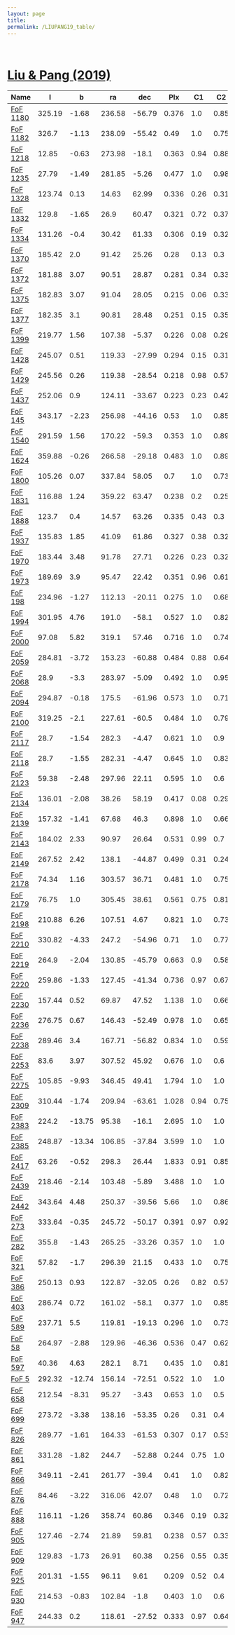 ```yaml
---
layout: page
title: 
permalink: /LIUPANG19_table/
---
```


&nbsp;
# [Liu & Pang (2019)](https://ui.adsabs.harvard.edu/abs/2019ApJS..245...32L/abstract)

| Name | l | b | ra | dec | Plx | C1 | C2 | C3 |
| ---- | - | - | -- | --- | --- | -- | -- | -- |
| [FoF 1180](https://ucc.ar/_clusters/fof1180/) | 325.19 | -1.68 | 236.58 | -56.79 | 0.376 | 1.0 | 0.85 | <span style="color: green; font-weight: bold;">A</span><span style="color: green; font-weight: bold;">A</span> |
| [FoF 1182](https://ucc.ar/_clusters/fof1182/) | 326.7 | -1.13 | 238.09 | -55.42 | 0.49 | 1.0 | 0.75 | <span style="color: green; font-weight: bold;">A</span><span style="color: #FFC300; font-weight: bold;">B</span> |
| [FoF 1218](https://ucc.ar/_clusters/fof1218/) | 12.85 | -0.63 | 273.98 | -18.1 | 0.363 | 0.94 | 0.88 | <span style="color: green; font-weight: bold;">A</span><span style="color: green; font-weight: bold;">A</span> |
| [FoF 1235](https://ucc.ar/_clusters/fof1235/) | 27.79 | -1.49 | 281.85 | -5.26 | 0.477 | 1.0 | 0.98 | <span style="color: green; font-weight: bold;">A</span><span style="color: green; font-weight: bold;">A</span> |
| [FoF 1328](https://ucc.ar/_clusters/fof1328/) | 123.74 | 0.13 | 14.63 | 62.99 | 0.336 | 0.26 | 0.31 | <span style="color: red; font-weight: bold;">C</span><span style="color: red; font-weight: bold;">C</span> |
| [FoF 1332](https://ucc.ar/_clusters/fof1332/) | 129.8 | -1.65 | 26.9 | 60.47 | 0.321 | 0.72 | 0.37 | <span style="color: #FFC300; font-weight: bold;">B</span><span style="color: red; font-weight: bold;">C</span> |
| [FoF 1334](https://ucc.ar/_clusters/fof1334/) | 131.26 | -0.4 | 30.42 | 61.33 | 0.306 | 0.19 | 0.32 | <span style="color: purple; font-weight: bold;">D</span><span style="color: red; font-weight: bold;">C</span> |
| [FoF 1370](https://ucc.ar/_clusters/fof1370/) | 185.42 | 2.0 | 91.42 | 25.26 | 0.28 | 0.13 | 0.3 | <span style="color: purple; font-weight: bold;">D</span><span style="color: red; font-weight: bold;">C</span> |
| [FoF 1372](https://ucc.ar/_clusters/fof1372/) | 181.88 | 3.07 | 90.51 | 28.87 | 0.281 | 0.34 | 0.33 | <span style="color: red; font-weight: bold;">C</span><span style="color: red; font-weight: bold;">C</span> |
| [FoF 1375](https://ucc.ar/_clusters/fof1375/) | 182.83 | 3.07 | 91.04 | 28.05 | 0.215 | 0.06 | 0.33 | <span style="color: purple; font-weight: bold;">D</span><span style="color: red; font-weight: bold;">C</span> |
| [FoF 1377](https://ucc.ar/_clusters/fof1377/) | 182.35 | 3.1 | 90.81 | 28.48 | 0.251 | 0.15 | 0.35 | <span style="color: purple; font-weight: bold;">D</span><span style="color: red; font-weight: bold;">C</span> |
| [FoF 1399](https://ucc.ar/_clusters/fof1399/) | 219.77 | 1.56 | 107.38 | -5.37 | 0.226 | 0.08 | 0.29 | <span style="color: purple; font-weight: bold;">D</span><span style="color: red; font-weight: bold;">C</span> |
| [FoF 1428](https://ucc.ar/_clusters/fof1428/) | 245.07 | 0.51 | 119.33 | -27.99 | 0.294 | 0.15 | 0.31 | <span style="color: purple; font-weight: bold;">D</span><span style="color: red; font-weight: bold;">C</span> |
| [FoF 1429](https://ucc.ar/_clusters/fof1429/) | 245.56 | 0.26 | 119.38 | -28.54 | 0.218 | 0.98 | 0.57 | <span style="color: green; font-weight: bold;">A</span><span style="color: #FFC300; font-weight: bold;">B</span> |
| [FoF 1437](https://ucc.ar/_clusters/fof1437/) | 252.06 | 0.9 | 124.11 | -33.67 | 0.223 | 0.23 | 0.42 | <span style="color: purple; font-weight: bold;">D</span><span style="color: red; font-weight: bold;">C</span> |
| [FoF 145](https://ucc.ar/_clusters/fof145/) | 343.17 | -2.23 | 256.98 | -44.16 | 0.53 | 1.0 | 0.85 | <span style="color: green; font-weight: bold;">A</span><span style="color: green; font-weight: bold;">A</span> |
| [FoF 1540](https://ucc.ar/_clusters/fof1540/) | 291.59 | 1.56 | 170.22 | -59.3 | 0.353 | 1.0 | 0.89 | <span style="color: green; font-weight: bold;">A</span><span style="color: green; font-weight: bold;">A</span> |
| [FoF 1624](https://ucc.ar/_clusters/fof1624/) | 359.88 | -0.26 | 266.58 | -29.18 | 0.483 | 1.0 | 0.89 | <span style="color: green; font-weight: bold;">A</span><span style="color: green; font-weight: bold;">A</span> |
| [FoF 1800](https://ucc.ar/_clusters/fof1800/) | 105.26 | 0.07 | 337.84 | 58.05 | 0.7 | 1.0 | 0.73 | <span style="color: green; font-weight: bold;">A</span><span style="color: #FFC300; font-weight: bold;">B</span> |
| [FoF 1831](https://ucc.ar/_clusters/fof1831/) | 116.88 | 1.24 | 359.22 | 63.47 | 0.238 | 0.2 | 0.25 | <span style="color: purple; font-weight: bold;">D</span><span style="color: red; font-weight: bold;">C</span> |
| [FoF 1888](https://ucc.ar/_clusters/fof1888/) | 123.7 | 0.4 | 14.57 | 63.26 | 0.335 | 0.43 | 0.3 | <span style="color: red; font-weight: bold;">C</span><span style="color: red; font-weight: bold;">C</span> |
| [FoF 1937](https://ucc.ar/_clusters/fof1937/) | 135.83 | 1.85 | 41.09 | 61.86 | 0.327 | 0.38 | 0.32 | <span style="color: red; font-weight: bold;">C</span><span style="color: red; font-weight: bold;">C</span> |
| [FoF 1970](https://ucc.ar/_clusters/fof1970/) | 183.44 | 3.48 | 91.78 | 27.71 | 0.226 | 0.23 | 0.32 | <span style="color: purple; font-weight: bold;">D</span><span style="color: red; font-weight: bold;">C</span> |
| [FoF 1973](https://ucc.ar/_clusters/fof1973/) | 189.69 | 3.9 | 95.47 | 22.42 | 0.351 | 0.96 | 0.61 | <span style="color: green; font-weight: bold;">A</span><span style="color: #FFC300; font-weight: bold;">B</span> |
| [FoF 198](https://ucc.ar/_clusters/fof198/) | 234.96 | -1.27 | 112.13 | -20.11 | 0.275 | 1.0 | 0.68 | <span style="color: green; font-weight: bold;">A</span><span style="color: #FFC300; font-weight: bold;">B</span> |
| [FoF 1994](https://ucc.ar/_clusters/fof1994/) | 301.95 | 4.76 | 191.0 | -58.1 | 0.527 | 1.0 | 0.82 | <span style="color: green; font-weight: bold;">A</span><span style="color: green; font-weight: bold;">A</span> |
| [FoF 2000](https://ucc.ar/_clusters/fof2000/) | 97.08 | 5.82 | 319.1 | 57.46 | 0.716 | 1.0 | 0.74 | <span style="color: green; font-weight: bold;">A</span><span style="color: #FFC300; font-weight: bold;">B</span> |
| [FoF 2059](https://ucc.ar/_clusters/fof2059/) | 284.81 | -3.72 | 153.23 | -60.88 | 0.484 | 0.88 | 0.64 | <span style="color: green; font-weight: bold;">A</span><span style="color: #FFC300; font-weight: bold;">B</span> |
| [FoF 2068](https://ucc.ar/_clusters/fof2068/) | 28.9 | -3.3 | 283.97 | -5.09 | 0.492 | 1.0 | 0.95 | <span style="color: green; font-weight: bold;">A</span><span style="color: green; font-weight: bold;">A</span> |
| [FoF 2094](https://ucc.ar/_clusters/fof2094/) | 294.87 | -0.18 | 175.5 | -61.96 | 0.573 | 1.0 | 0.71 | <span style="color: green; font-weight: bold;">A</span><span style="color: #FFC300; font-weight: bold;">B</span> |
| [FoF 2100](https://ucc.ar/_clusters/fof2100/) | 319.25 | -2.1 | 227.61 | -60.5 | 0.484 | 1.0 | 0.79 | <span style="color: green; font-weight: bold;">A</span><span style="color: green; font-weight: bold;">A</span> |
| [FoF 2117](https://ucc.ar/_clusters/fof2117/) | 28.7 | -1.54 | 282.3 | -4.47 | 0.621 | 1.0 | 0.9 | <span style="color: green; font-weight: bold;">A</span><span style="color: green; font-weight: bold;">A</span> |
| [FoF 2118](https://ucc.ar/_clusters/fof2118/) | 28.7 | -1.55 | 282.31 | -4.47 | 0.645 | 1.0 | 0.83 | <span style="color: green; font-weight: bold;">A</span><span style="color: green; font-weight: bold;">A</span> |
| [FoF 2123](https://ucc.ar/_clusters/fof2123/) | 59.38 | -2.48 | 297.96 | 22.11 | 0.595 | 1.0 | 0.6 | <span style="color: green; font-weight: bold;">A</span><span style="color: #FFC300; font-weight: bold;">B</span> |
| [FoF 2134](https://ucc.ar/_clusters/fof2134/) | 136.01 | -2.08 | 38.26 | 58.19 | 0.417 | 0.08 | 0.29 | <span style="color: purple; font-weight: bold;">D</span><span style="color: red; font-weight: bold;">C</span> |
| [FoF 2139](https://ucc.ar/_clusters/fof2139/) | 157.32 | -1.41 | 67.68 | 46.3 | 0.898 | 1.0 | 0.66 | <span style="color: green; font-weight: bold;">A</span><span style="color: #FFC300; font-weight: bold;">B</span> |
| [FoF 2143](https://ucc.ar/_clusters/fof2143/) | 184.02 | 2.33 | 90.97 | 26.64 | 0.531 | 0.99 | 0.7 | <span style="color: green; font-weight: bold;">A</span><span style="color: #FFC300; font-weight: bold;">B</span> |
| [FoF 2149](https://ucc.ar/_clusters/fof2149/) | 267.52 | 2.42 | 138.1 | -44.87 | 0.499 | 0.31 | 0.24 | <span style="color: red; font-weight: bold;">C</span><span style="color: purple; font-weight: bold;">D</span> |
| [FoF 2178](https://ucc.ar/_clusters/fof2178/) | 74.34 | 1.16 | 303.57 | 36.71 | 0.481 | 1.0 | 0.75 | <span style="color: green; font-weight: bold;">A</span><span style="color: green; font-weight: bold;">A</span> |
| [FoF 2179](https://ucc.ar/_clusters/fof2179/) | 76.75 | 1.0 | 305.45 | 38.61 | 0.561 | 0.75 | 0.81 | <span style="color: green; font-weight: bold;">A</span><span style="color: green; font-weight: bold;">A</span> |
| [FoF 2198](https://ucc.ar/_clusters/fof2198/) | 210.88 | 6.26 | 107.51 | 4.67 | 0.821 | 1.0 | 0.73 | <span style="color: green; font-weight: bold;">A</span><span style="color: #FFC300; font-weight: bold;">B</span> |
| [FoF 2210](https://ucc.ar/_clusters/fof2210/) | 330.82 | -4.33 | 247.2 | -54.96 | 0.71 | 1.0 | 0.77 | <span style="color: green; font-weight: bold;">A</span><span style="color: green; font-weight: bold;">A</span> |
| [FoF 2219](https://ucc.ar/_clusters/fof2219/) | 264.9 | -2.04 | 130.85 | -45.79 | 0.663 | 0.9 | 0.58 | <span style="color: green; font-weight: bold;">A</span><span style="color: #FFC300; font-weight: bold;">B</span> |
| [FoF 2220](https://ucc.ar/_clusters/fof2220/) | 259.86 | -1.33 | 127.45 | -41.34 | 0.736 | 0.97 | 0.67 | <span style="color: green; font-weight: bold;">A</span><span style="color: #FFC300; font-weight: bold;">B</span> |
| [FoF 2230](https://ucc.ar/_clusters/fof2230/) | 157.44 | 0.52 | 69.87 | 47.52 | 1.138 | 1.0 | 0.66 | <span style="color: green; font-weight: bold;">A</span><span style="color: #FFC300; font-weight: bold;">B</span> |
| [FoF 2236](https://ucc.ar/_clusters/fof2236/) | 276.75 | 0.67 | 146.43 | -52.49 | 0.978 | 1.0 | 0.65 | <span style="color: green; font-weight: bold;">A</span><span style="color: #FFC300; font-weight: bold;">B</span> |
| [FoF 2238](https://ucc.ar/_clusters/fof2238/) | 289.46 | 3.4 | 167.71 | -56.82 | 0.834 | 1.0 | 0.59 | <span style="color: green; font-weight: bold;">A</span><span style="color: #FFC300; font-weight: bold;">B</span> |
| [FoF 2253](https://ucc.ar/_clusters/fof2253/) | 83.6 | 3.97 | 307.52 | 45.92 | 0.676 | 1.0 | 0.6 | <span style="color: green; font-weight: bold;">A</span><span style="color: #FFC300; font-weight: bold;">B</span> |
| [FoF 2275](https://ucc.ar/_clusters/fof2275/) | 105.85 | -9.93 | 346.45 | 49.41 | 1.794 | 1.0 | 1.0 | <span style="color: green; font-weight: bold;">A</span><span style="color: green; font-weight: bold;">A</span> |
| [FoF 2309](https://ucc.ar/_clusters/fof2309/) | 310.44 | -1.74 | 209.94 | -63.61 | 1.028 | 0.94 | 0.75 | <span style="color: green; font-weight: bold;">A</span><span style="color: #FFC300; font-weight: bold;">B</span> |
| [FoF 2383](https://ucc.ar/_clusters/fof2383/) | 224.2 | -13.75 | 95.38 | -16.1 | 2.695 | 1.0 | 1.0 | <span style="color: green; font-weight: bold;">A</span><span style="color: green; font-weight: bold;">A</span> |
| [FoF 2385](https://ucc.ar/_clusters/fof2385/) | 248.87 | -13.34 | 106.85 | -37.84 | 3.599 | 1.0 | 1.0 | <span style="color: green; font-weight: bold;">A</span><span style="color: green; font-weight: bold;">A</span> |
| [FoF 2417](https://ucc.ar/_clusters/fof2417/) | 63.26 | -0.52 | 298.3 | 26.44 | 1.833 | 0.91 | 0.85 | <span style="color: green; font-weight: bold;">A</span><span style="color: green; font-weight: bold;">A</span> |
| [FoF 2439](https://ucc.ar/_clusters/fof2439/) | 218.46 | -2.14 | 103.48 | -5.89 | 3.488 | 1.0 | 1.0 | <span style="color: green; font-weight: bold;">A</span><span style="color: green; font-weight: bold;">A</span> |
| [FoF 2442](https://ucc.ar/_clusters/fof2442/) | 343.64 | 4.48 | 250.37 | -39.56 | 5.66 | 1.0 | 0.86 | <span style="color: green; font-weight: bold;">A</span><span style="color: green; font-weight: bold;">A</span> |
| [FoF 273](https://ucc.ar/_clusters/fof273/) | 333.64 | -0.35 | 245.72 | -50.17 | 0.391 | 0.97 | 0.92 | <span style="color: green; font-weight: bold;">A</span><span style="color: green; font-weight: bold;">A</span> |
| [FoF 282](https://ucc.ar/_clusters/fof282/) | 355.8 | -1.43 | 265.25 | -33.26 | 0.357 | 1.0 | 1.0 | <span style="color: green; font-weight: bold;">A</span><span style="color: green; font-weight: bold;">A</span> |
| [FoF 321](https://ucc.ar/_clusters/fof321/) | 57.82 | -1.7 | 296.39 | 21.15 | 0.433 | 1.0 | 0.75 | <span style="color: green; font-weight: bold;">A</span><span style="color: #FFC300; font-weight: bold;">B</span> |
| [FoF 386](https://ucc.ar/_clusters/fof386/) | 250.13 | 0.93 | 122.87 | -32.05 | 0.26 | 0.82 | 0.57 | <span style="color: green; font-weight: bold;">A</span><span style="color: #FFC300; font-weight: bold;">B</span> |
| [FoF 403](https://ucc.ar/_clusters/fof403/) | 286.74 | 0.72 | 161.02 | -58.1 | 0.377 | 1.0 | 0.85 | <span style="color: green; font-weight: bold;">A</span><span style="color: green; font-weight: bold;">A</span> |
| [FoF 589](https://ucc.ar/_clusters/fof589/) | 237.71 | 5.5 | 119.81 | -19.13 | 0.296 | 1.0 | 0.73 | <span style="color: green; font-weight: bold;">A</span><span style="color: #FFC300; font-weight: bold;">B</span> |
| [FoF 58](https://ucc.ar/_clusters/fof58/) | 264.97 | -2.88 | 129.96 | -46.36 | 0.536 | 0.47 | 0.62 | <span style="color: red; font-weight: bold;">C</span><span style="color: #FFC300; font-weight: bold;">B</span> |
| [FoF 597](https://ucc.ar/_clusters/fof597/) | 40.36 | 4.63 | 282.1 | 8.71 | 0.435 | 1.0 | 0.81 | <span style="color: green; font-weight: bold;">A</span><span style="color: green; font-weight: bold;">A</span> |
| [FoF 5](https://ucc.ar/_clusters/fof5/) | 292.32 | -12.74 | 156.14 | -72.51 | 0.522 | 1.0 | 1.0 | <span style="color: green; font-weight: bold;">A</span><span style="color: green; font-weight: bold;">A</span> |
| [FoF 658](https://ucc.ar/_clusters/fof658/) | 212.54 | -8.31 | 95.27 | -3.43 | 0.653 | 1.0 | 0.5 | <span style="color: green; font-weight: bold;">A</span><span style="color: red; font-weight: bold;">C</span> |
| [FoF 699](https://ucc.ar/_clusters/fof699/) | 273.72 | -3.38 | 138.16 | -53.35 | 0.26 | 0.31 | 0.4 | <span style="color: red; font-weight: bold;">C</span><span style="color: red; font-weight: bold;">C</span> |
| [FoF 826](https://ucc.ar/_clusters/fof826/) | 289.77 | -1.61 | 164.33 | -61.53 | 0.307 | 0.17 | 0.53 | <span style="color: purple; font-weight: bold;">D</span><span style="color: #FFC300; font-weight: bold;">B</span> |
| [FoF 861](https://ucc.ar/_clusters/fof861/) | 331.28 | -1.82 | 244.7 | -52.88 | 0.244 | 0.75 | 1.0 | <span style="color: green; font-weight: bold;">A</span><span style="color: green; font-weight: bold;">A</span> |
| [FoF 866](https://ucc.ar/_clusters/fof866/) | 349.11 | -2.41 | 261.77 | -39.4 | 0.41 | 1.0 | 0.82 | <span style="color: green; font-weight: bold;">A</span><span style="color: green; font-weight: bold;">A</span> |
| [FoF 876](https://ucc.ar/_clusters/fof876/) | 84.46 | -3.22 | 316.06 | 42.07 | 0.48 | 1.0 | 0.72 | <span style="color: green; font-weight: bold;">A</span><span style="color: #FFC300; font-weight: bold;">B</span> |
| [FoF 888](https://ucc.ar/_clusters/fof888/) | 116.11 | -1.26 | 358.74 | 60.86 | 0.346 | 0.19 | 0.32 | <span style="color: purple; font-weight: bold;">D</span><span style="color: red; font-weight: bold;">C</span> |
| [FoF 905](https://ucc.ar/_clusters/fof905/) | 127.46 | -2.74 | 21.89 | 59.81 | 0.238 | 0.57 | 0.33 | <span style="color: #FFC300; font-weight: bold;">B</span><span style="color: red; font-weight: bold;">C</span> |
| [FoF 909](https://ucc.ar/_clusters/fof909/) | 129.83 | -1.73 | 26.91 | 60.38 | 0.256 | 0.55 | 0.35 | <span style="color: #FFC300; font-weight: bold;">B</span><span style="color: red; font-weight: bold;">C</span> |
| [FoF 925](https://ucc.ar/_clusters/fof925/) | 201.31 | -1.55 | 96.11 | 9.61 | 0.209 | 0.52 | 0.4 | <span style="color: #FFC300; font-weight: bold;">B</span><span style="color: red; font-weight: bold;">C</span> |
| [FoF 930](https://ucc.ar/_clusters/fof930/) | 214.53 | -0.83 | 102.84 | -1.8 | 0.403 | 1.0 | 0.6 | <span style="color: green; font-weight: bold;">A</span><span style="color: #FFC300; font-weight: bold;">B</span> |
| [FoF 947](https://ucc.ar/_clusters/fof947/) | 244.33 | 0.2 | 118.61 | -27.52 | 0.333 | 0.97 | 0.64 | <span style="color: green; font-weight: bold;">A</span><span style="color: #FFC300; font-weight: bold;">B</span> |
